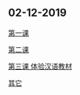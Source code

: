 ## 02-12-2019

[第一课](https://dan3011.github.io/regular/Lesson1_Alex.pdf)

[第二课](https://dan3011.github.io/regular/Review1.pdf)

[第三课 体验汉语教材](https://dan3011.github.io/regular/hanyu.pdf)

[其它](https://dan3011.github.io/adults)

